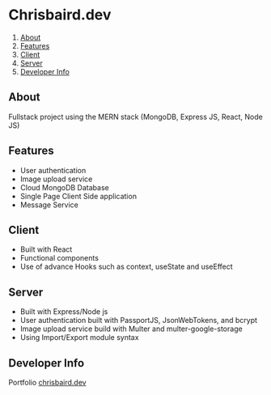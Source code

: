 # Chrisbaird.dev

 1. [About](#Developer%20Info)
 2. [Features](#Developer%20Info)
 3. [Client](#Developer%20Info)
 4. [Server](#Developer%20Info)
 5. [Developer Info](#Developer%20Info)

## About
Fullstack project using the MERN stack (MongoDB, Express JS, React, Node JS)

## Features

 - User authentication
 - Image upload service
 - Cloud MongoDB Database
 - Single Page Client Side application
 - Message Service

## Client

 - Built with React
 -  Functional components
 - Use of advance Hooks such as context, useState and useEffect

## Server
	

 - Built with Express/Node js
 - User authentication built with PassportJS, JsonWebTokens, and bcrypt
 - Image upload service build with Multer and multer-google-storage
 - Using Import/Export module syntax

  

## Developer Info
Portfolio
[chrisbaird.dev](https://chrisbairddev.herokuapp.com/)

